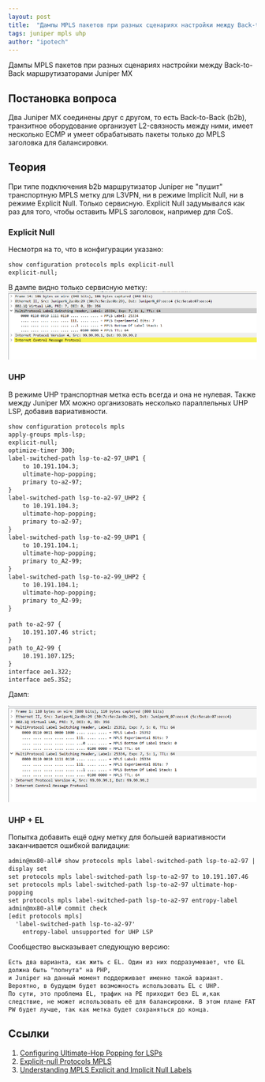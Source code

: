 ```yaml
---
layout: post
title:  "Дампы MPLS пакетов при разных сценариях настройки между Back-to-Back маршрутизаторами Juniper MX"
tags: juniper mpls uhp
author: "ipotech"
---
```


Дампы MPLS пакетов при разных сценариях настройки между Back-to-Back маршрутизаторами Juniper MX

## Постановка вопроса
Два Juniper MX соединены друг с другом, то есть Back-to-Back (b2b), транзитное оборудование организует L2-связность между ними, имеет несколько ECMP и умеет обрабатывать пакеты только до MPLS заголовка для балансировки.

## Теория
При типе подключения b2b маршрутизатор Juniper не "пушит" транспортную MPLS метку для L3VPN, ни в режиме Implicit Null, ни в режиме Explicit Null. Только сервисную. Explicit Null задумывался как раз для того, чтобы оставить MPLS заголовок, например для CoS.

### Explicit Null
Несмотря на то, что в конфигурации указано:
```
show configuration protocols mpls explicit-null
explicit-null;
```
В дампе видно только сервисную метку:
![explicit-php](/images/explicit-b2b-php.png)

### UHP
В режиме UHP транспортная метка есть всегда и она не нулевая. Также между Juniper MX можно организовать несколько параллельных UHP LSP, добавив вариативности.

```
show configuration protocols mpls
apply-groups mpls-lsp;
explicit-null;
optimize-timer 300;
label-switched-path lsp-to-a2-97_UHP1 {
    to 10.191.104.3;
    ultimate-hop-popping;
    primary to-a2-97;
}
label-switched-path lsp-to-a2-97_UHP2 {
    to 10.191.104.3;
    ultimate-hop-popping;
    primary to-a2-97;
}
label-switched-path lsp-to-a2-99_UHP1 {
    to 10.191.104.1;
    ultimate-hop-popping;
    primary to_A2-99;
}
label-switched-path lsp-to-a2-99_UHP2 {
    to 10.191.104.1;
    ultimate-hop-popping;
    primary to_A2-99;
}

path to-a2-97 {
    10.191.107.46 strict;
}
path to_A2-99 {
    10.191.107.125;
}
interface ae1.322;
interface ae5.352;
```

Дамп:

![explicit-uhp](/images/uhp-b2b.png)

### UHP + EL
Попытка добавить ещё одну метку для большей вариативности заканчивается ошибкой валидации:
```
admin@mx80-all# show protocols mpls label-switched-path lsp-to-a2-97 | display set
set protocols mpls label-switched-path lsp-to-a2-97 to 10.191.107.46
set protocols mpls label-switched-path lsp-to-a2-97 ultimate-hop-popping
set protocols mpls label-switched-path lsp-to-a2-97 entropy-label
admin@mx80-all# commit check
[edit protocols mpls]
  'label-switched-path lsp-to-a2-97'
    entropy-label unsupported for UHP LSP
```
Сообщество высказывает следующую версию:
```
Eсть два варианта, как жить с EL. Один из них подразумевает, что EL должна быть "попнута" на PHP,
и Juniper на данный момент поддерживает именно такой вариант.
Вероятно, в будущем будет возможность использовать EL c UHP.
По сути, это проблема EL, трафик на PE приходит без EL и,как следствие, не может использовать её для балансировки. В этом плане FAT PW будет лучше, так как метка будет сохраняться до конца.
```

## Ссылки
1. [Configuring Ultimate-Hop Popping for LSPs](https://www.juniper.net/documentation/en_US/junos/topics/task/configuration/mpls-ultimate-hop-popping-enabling.html)
2. [Explicit-null Protocols MPLS](https://www.juniper.net/documentation/en_US/junos/topics/reference/configuration-statement/explicit-null-edit-protocols-mpls.html)
3. [Understanding MPLS Explicit and Implicit Null Labels](https://www.networkworld.com/article/2350466/understanding-mpls-explicit-and-implicit-null-labels.html)
